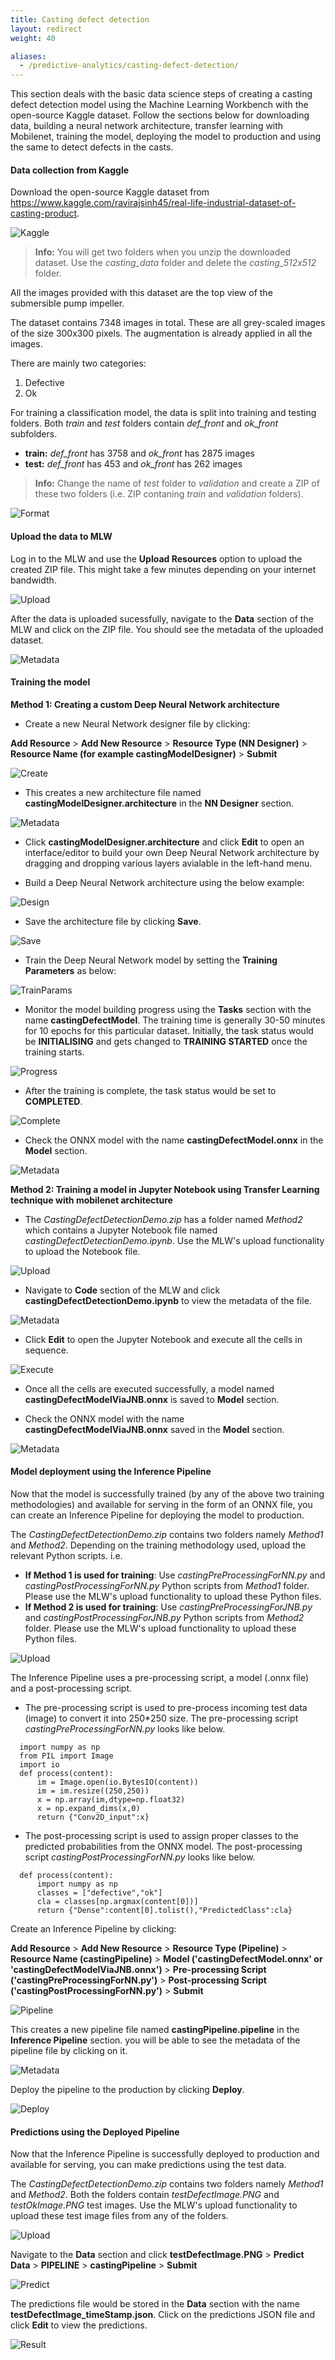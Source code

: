 ```yaml
---
title: Casting defect detection
layout: redirect
weight: 40

aliases:
  - /predictive-analytics/casting-defect-detection/
---
```


This section deals with the basic data science steps of creating a casting defect detection model using the Machine Learning Workbench with the open-source Kaggle dataset. Follow the sections below for downloading data, building a neural network architecture, transfer learning with Mobilenet, training the model, deploying the model to production and using the same to detect defects in the casts. 


#### Data collection from Kaggle

Download the open-source Kaggle dataset from https://www.kaggle.com/ravirajsinh45/real-life-industrial-dataset-of-casting-product.

![Kaggle](/images/zementis/castingDetection/mlw-casting-kaggle_data.png)

> **Info:** You will get two folders when you unzip the downloaded dataset. Use the *casting_data* folder and delete the *casting_512x512* folder.

All the images provided with this dataset are the top view of the submersible pump impeller.

The dataset contains 7348 images in total. These are all grey-scaled images of the size 300x300 pixels. The augmentation is already applied in all the images.

There are mainly two categories:
1. Defective
2. Ok

For training a classification model, the data is split into training and testing folders. Both *train* and *test* folders contain *def_front* and *ok_front* subfolders.

* **train:** *def_front* has 3758 and *ok_front* has 2875 images
* **test:** *def_front* has 453 and *ok_front* has 262 images

> **Info:** Change the name of *test* folder to *validation* and create a ZIP of these two folders (i.e. ZIP contaning *train* and *validation* folders). 

![Format](/images/zementis/castingDetection/mlw-casting-zip-format.png)


#### Upload the data to MLW

Log in to the MLW and use the **Upload Resources** option to upload the created ZIP file. This might take a few minutes depending on your internet bandwidth.

![Upload](/images/zementis/castingDetection/mlw-casting-data-upload.png)

After the data is uploaded sucessfully, navigate to the **Data** section of the MLW and click on the ZIP file. You should see the metadata of the uploaded dataset.

![Metadata](/images/zementis/castingDetection/mlw-casting-data-metadata.png)


#### Training the model

**Method 1: Creating a custom Deep Neural Network architecture**  

* Create a new Neural Network designer file by clicking:

**Add Resource** > **Add New Resource** > **Resource Type (NN Designer)** > **Resource Name (for example castingModelDesigner)** > **Submit**

![Create](/images/zementis/castingDetection/mlw-casting-method1-create-arch.png)

* This creates a new architecture file named **castingModelDesigner.architecture** in the **NN Designer** section.

![Metadata](/images/zementis/castingDetection/mlw-casting-method1-arch-metadata.png)

* Click **castingModelDesigner.architecture** and click **Edit** to open an interface/editor to build your own Deep Neural Network architecture by dragging and dropping various layers avialable in the left-hand menu.

* Build a Deep Neural Network architecture using the below example:

![Design](/images/zementis/castingDetection/mlw-casting-method1-arch-design.gif)

* Save the architecture file by clicking **Save**.

![Save](/images/zementis/castingDetection/mlw-casting-method1-arch-save.png)

* Train the Deep Neural Network model by setting the **Training Parameters** as below:

![TrainParams](/images/zementis/castingDetection/mlw-casting-method1-arch-training-params.png)

* Monitor the model building progress using the **Tasks** section with the name **castingDefectModel**. The training time is generally 30-50 minutes for 10 epochs for this particular dataset. Initially, the task status would be **INITIALISING** and gets changed to **TRAINING STARTED** once the training starts.

![Progress](/images/zementis/castingDetection/mlw-casting-method1-model-progress.png)

* After the training is complete, the task status would be set to **COMPLETED**.

![Complete](/images/zementis/castingDetection/mlw-casting-method1-training-complete.png)

* Check the ONNX model with the name **castingDefectModel.onnx** in the **Model** section. 

![Metadata](/images/zementis/castingDetection/mlw-casting-method1-model-metadata.png)

**Method 2: Training a model in Jupyter Notebook using Transfer Learning technique with mobilenet architecture**

* The *CastingDefectDetectionDemo.zip* has a folder named *Method2* which contains a Jupyter Notebook file named *castingDefectDetectionDemo.ipynb*. Use the MLW's upload functionality to upload the Notebook file. 

![Upload](/images/zementis/castingDetection/mlw-casting-method2-upload.png)

* Navigate to **Code** section of the MLW and click **castingDefectDetectionDemo.ipynb** to view the metadata of the file. 

![Metadata](/images/zementis/castingDetection/mlw-casting-method2_metadata.png)

* Click **Edit** to open the Jupyter Notebook and execute all the cells in sequence.

![Execute](/images/zementis/castingDetection/mlw-casting-method2-execute.png)

* Once all the cells are executed successfully, a model named **castingDefectModelViaJNB.onnx** is saved to **Model** section.

* Check the ONNX model with the name **castingDefectModelViaJNB.onnx** saved in the **Model** section.

![Metadata](/images/zementis/castingDetection/mlw-casting-method2-model-metadata.png)


#### Model deployment using the Inference Pipeline

Now that the model is successfully trained (by any of the above two training methodologies) and available for serving in the form of an ONNX file, you can create an Inference Pipeline for deploying the model to production. 

The *CastingDefectDetectionDemo.zip* contains two folders namely *Method1* and *Method2*. Depending on the training methodology used, upload the relevant Python scripts. i.e.
* **If **Method 1** is used for training**: Use *castingPreProcessingForNN.py* and *castingPostProcessingForNN.py* Python scripts from *Method1* folder. Please use the MLW's upload functionality to upload these Python files.
* **If **Method 2** is used for training**: Use *castingPreProcessingForJNB.py* and *castingPostProcessingForJNB.py* Python scripts from *Method2* folder. Please use the MLW's upload functionality to upload these Python files.

![Upload](/images/zementis/castingDetection/mlw-casting-script-upload.png)

The Inference Pipeline uses a pre-processing script, a model (.onnx file) and a post-processing script.

* The pre-processing script is used to pre-process incoming test data (image) to convert it into 250*250 size. The pre-processing script *castingPreProcessingForNN.py* looks like below.

```
  import numpy as np
  from PIL import Image
  import io
  def process(content):
      im = Image.open(io.BytesIO(content))
      im = im.resize((250,250))
      x = np.array(im,dtype=np.float32)
      x = np.expand_dims(x,0)
      return {"Conv2D_input":x}
```

* The post-processing script is used to assign proper classes to the predicted probabilities from the ONNX model. The post-processing script *castingPostProcessingForNN.py* looks like below.

```
  def process(content):
      import numpy as np
      classes = ["defective","ok"]
      cla = classes[np.argmax(content[0])]
      return {"Dense":content[0].tolist(),"PredictedClass":cla}
```

Create an Inference Pipeline by clicking:

**Add Resource** > **Add New Resource** > **Resource Type (Pipeline)** > **Resource Name (castingPipeline)** > **Model ('castingDefectModel.onnx' or 'castingDefectModelViaJNB.onnx')** > **Pre-processing Script ('castingPreProcessingForNN.py')** > **Post-processing Script ('castingPostProcessingForNN.py')** > **Submit**

![Pipeline](/images/zementis/castingDetection/mlw-casting-create-pipeline.png)

This creates a new pipeline file named **castingPipeline.pipeline** in the **Inference Pipeline** section. you will be able to see the metadata of the pipeline file by clicking on it.

![Metadata](/images/zementis/castingDetection/mlw-casting-pipeline-metadata.png)

Deploy the pipeline to the production by clicking **Deploy**. 

![Deploy](/images/zementis/castingDetection/mlw-casting-pipeline-deploy.png)


#### Predictions using the Deployed Pipeline

Now that the Inference Pipeline is successfully deployed to production and available for serving, you can make predictions using the test data. 

The *CastingDefectDetectionDemo.zip* contains two folders namely *Method1* and *Method2*. Both the folders contain *testDefectImage.PNG* and *testOkImage.PNG* test images. Use the MLW's upload functionality to upload these test image files from any of the folders.

![Upload](/images/zementis/castingDetection/mlw-casting-image-upload.png)

Navigate to the **Data** section and click **testDefectImage.PNG** > **Predict Data** > **PIPELINE** > **castingPipeline** > **Submit**

![Predict](/images/zementis/castingDetection/mlw-casting-prediction-pipeline.png)

The predictions file would be stored in the **Data** section with the name **testDefectImage_timeStamp.json**. Click on the predictions JSON file and click **Edit** to view the predictions. 

![Result](/images/zementis/castingDetection/mlw-casting-prediction-result.png)